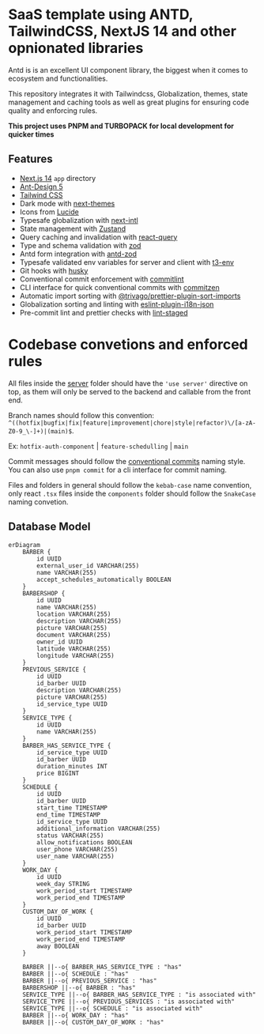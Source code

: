 # SaaS template using ANTD, TailwindCSS, NextJS 14 and other opnionated libraries

Antd is is an excellent UI component library, the biggest when it comes to ecosystem and functionalities.

This repository integrates it with Tailwindcss, Globalization, themes, state management and caching tools as well as great plugins for ensuring code quality and enforcing rules.

**This project uses PNPM and TURBOPACK for local development for quicker times**

## Features

- [Next.js 14](https://github.com/vercel/next.js) `app` directory
- [Ant-Design 5](https://github.com/ant-design/ant-design)
- [Tailwind CSS](https://github.com/tailwindlabs/tailwindcss)
- Dark mode with [next-themes](https://github.com/pacocoursey/next-themes)
- Icons from [Lucide](https://lucide.dev)
- Typesafe globalization with [next-intl](https://github.com/amannn/next-intl)
- State management with [Zustand](https://github.com/pmndrs/zustand)
- Query caching and invalidation with [react-query](https://www.npmjs.com/package/@tanstack/react-query)
- Type and schema validation with [zod](https://zod.dev/)
- Antd form integration with [antd-zod](https://github.com/MrBr/antd-zod)
- Typesafe validated env variables for server and client with [t3-env](https://env.t3.gg/docs/nextjs)
- Git hooks with [husky](https://github.com/typicode/husky)
- Conventional commit enforcement with [commitlint](https://github.com/conventional-changelog/commitlint)
- CLI interface for quick conventional commits with [commitzen](https://github.com/commitizen/cz-cli)
- Automatic import sorting with [@trivago/prettier-plugin-sort-imports](https://github.com/trivago/prettier-plugin-sort-imports)
- Globalization sorting and linting with [eslint-plugin-i18n-json](https://www.npmjs.com/package/eslint-plugin-i18n-json)
- Pre-commit lint and prettier checks with [lint-staged](https://github.com/lint-staged/lint-staged)

# Codebase convetions and enforced rules

All files inside the [server](/src/server/) folder should have the `'use server'` directive on top, as them will only be served to the backend and callable from the front end.

Branch names should follow this convention:
`^((hotfix|bugfix|fix|feature|improvement|chore|style|refactor)\/[a-zA-Z0-9_\-]+)|(main)$`.

Ex: `hotfix-auth-component` | `feature-schedulling` | `main`

Commit messages should follow the [conventional commits](https://www.conventionalcommits.org/en/v1.0.0/) naming style. You can also use `pnpm commit` for a cli interface for commit naming.

Files and folders in general should follow the `kebab-case` name convention, only react `.tsx` files inside the `components` folder should follow the `SnakeCase` naming convetion.

## Database Model

```mermaid
erDiagram
    BARBER {
        id UUID
        external_user_id VARCHAR(255)
        name VARCHAR(255)
        accept_schedules_automatically BOOLEAN
    }
    BARBERSHOP {
        id UUID
        name VARCHAR(255)
        location VARCHAR(255)
        description VARCHAR(255)
        picture VARCHAR(255)
        document VARCHAR(255)
        owner_id UUID
        latitude VARCHAR(255)
        longitude VARCHAR(255)
    }
    PREVIOUS_SERVICE {
        id UUID
        id_barber UUID
        description VARCHAR(255)
        picture VARCHAR(255)
        id_service_type UUID
    }
    SERVICE_TYPE {
        id UUID
        name VARCHAR(255)
    }
    BARBER_HAS_SERVICE_TYPE {
        id_service_type UUID
        id_barber UUID
        duration_minutes INT
        price BIGINT
    }
    SCHEDULE {
        id UUID
        id_barber UUID
        start_time TIMESTAMP
        end_time TIMESTAMP
        id_service_type UUID
        additional_information VARCHAR(255)
        status VARCHAR(255)
        allow_notifications BOOLEAN
        user_phone VARCHAR(255)
        user_name VARCHAR(255)
    }
    WORK_DAY {
        id UUID
        week_day STRING
        work_period_start TIMESTAMP
        work_period_end TIMESTAMP
    }
    CUSTOM_DAY_OF_WORK {
        id UUID
        id_barber UUID
        work_period_start TIMESTAMP
        work_period_end TIMESTAMP
        away BOOLEAN
    }
    
    BARBER ||--o{ BARBER_HAS_SERVICE_TYPE : "has"
    BARBER ||--o{ SCHEDULE : "has"
    BARBER ||--o{ PREVIOUS_SERVICE : "has"
    BARBERSHOP ||--o{ BARBER : "has"
    SERVICE_TYPE ||--o{ BARBER_HAS_SERVICE_TYPE : "is associated with"
    SERVICE_TYPE ||--o{ PREVIOUS_SERVICES : "is associated with"
    SERVICE_TYPE ||--o{ SCHEDULE : "is associated with"
    BARBER ||--o{ WORK_DAY : "has"
    BARBER ||--o{ CUSTOM_DAY_OF_WORK : "has"
```

